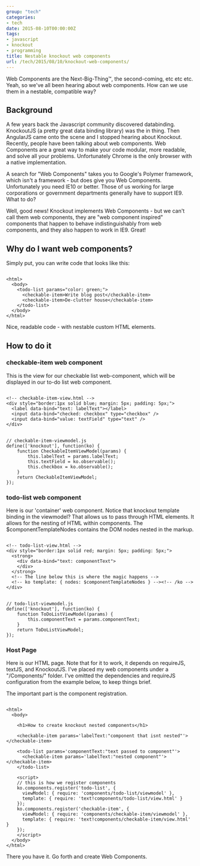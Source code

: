 ```yaml
---
group: "tech"
categories:
- tech
date: 2015-08-10T00:00:00Z
tags:
- javascript
- knockout
- programming
title: Nestable knockout web components
url: /tech/2015/08/10/knockout-web-components/
---
```




Web Components are the Next-Big-Thing&trade;, the second-coming, etc etc etc. Yeah, so we've all been hearing about web components. How can we use them in a nestable, compatible way?

<!--more-->

## Background

A few years back the Javascript community discovered databinding. KnockoutJS (a pretty great data binding library) was the in thing. Then AngularJS came onto the scene and I stopped hearing about Knockout. Recently, people have been talking about web components. Web Components are a great way to make your code modular, more readable, and solve all your problems. Unfortunately Chrome is the only browser with a native implementation.

A search for "Web Components" takes you to Google's Polymer framework, which isn't a framework - but does give you Web Components. Unfortunately you need IE10 or better. Those of us working for large corporations or government departments generally have to support IE9. What to do?

Well, good news! Knockout implements Web Components - but we can't call them web components, they are "web component inspired" components that happen to behave indistinguishably from web components, and they also happen to work in IE9. Great!

## Why do I want web components?

Simply put, you can write code that looks like this:

<pre><code class="language-markup">
&lt;html&gt;
  &lt;body&gt;
    &lt;todo-list params="color: green;"&gt;
      &lt;checkable-item&gt;Write blog post&lt;/checkable-item&gt;
      &lt;checkable-item&gt;De-clutter house&lt;/checkable-item&gt;
    &lt;/todo-list&gt;
  &lt;/body&gt;
&lt;/html&gt;
</code></pre>

Nice, readable code - with nestable custom HTML elements.

## How to do it

### checkable-item web component

This is the view for our checkable list web-component, which will be displayed in our to-do list web component.

<pre><code class="language-markup">
&lt;!-- checkable-item-view.html --&gt;
&lt;div style="border:1px solid blue; margin: 5px; padding: 5px;"&gt;
  &lt;label data-bind="text: labelText"&gt;&lt;/label&gt;
  &lt;input data-bind="checked: checkbox" type="checkbox" /&gt;
  &lt;input data-bind="value: textField" type="text" /&gt;
&lt;/div&gt;
</code>
<code class="language-javascript">
// checkable-item-viewmodel.js
define(['knockout'], function(ko) {
    function CheckableItemViewModel(params) {
        this.labelText = params.labelText;
        this.textField = ko.observable();
        this.checkbox = ko.observable();
    }
    return CheckableItemViewModel;
});
</code></pre>

### todo-list web component

Here is our 'container' web component. Notice that knockout template binding in the viewmodel? That allows us to pass through HTML elements. It allows for the nesting of HTML within components. The $componentTemplateNodes contains the DOM nodes nested in the markup.

<pre><code class="language-markup">
&lt;!-- todo-list-view.html --&gt;
&lt;div style="border:1px solid red; margin: 5px; padding: 5px;"&gt;
  &lt;strong&gt;
    &lt;div data-bind="text: componentText"&gt;
    &lt;/div&gt;
  &lt;/strong&gt;
  &lt;!-- The line below this is where the magic happens --&gt;
  &lt;!-- ko template: { nodes: $componentTemplateNodes } --&gt;&lt;!-- /ko --&gt;
&lt;/div&gt;
</code>
<code class="language-javascript">
// todo-list-viewmodel.js
define(['knockout'], function(ko) {
    function ToDoListViewModel(params) {
        this.componentText = params.componentText;
    }
    return ToDoListViewModel;
});
</code></pre>

### Host Page

Here is our HTML page. Note that for it to work, it depends on requireJS, textJS, and KnockoutJS. I've placed my web components under a "/Components/" folder. I've omitted the dependencies and requireJS configuration from the example below, to keep things brief.

The important part is the component registration.

<pre><code class="language-markup">
&lt;html&gt;
  &lt;body&gt;

    &lt;h1&gt;How to create knockout nested components&lt;/h1&gt;

    &lt;checkable-item params='labelText:"component that isnt nested"'&gt;&lt;/checkable-item&gt;

    &lt;todo-list params='componentText:"text passed to component"'&gt;
      &lt;checkable-item params='labelText:"nested component"'&gt;&lt;/checkable-item&gt;
    &lt;/todo-list&gt;

    &lt;script&gt;
    // this is how we register components
    ko.components.register('todo-list', {
      viewModel: { require: 'components/todo-list/viewmodel' },
      template: { require: 'text!components/todo-list/view.html' }
    });
    ko.components.register('checkable-item', {
      viewModel: { require: 'components/checkable-item/viewmodel' },
      template: { require: 'text!components/checkable-item/view.html' }
    });
    &lt;/script&gt;
  &lt;/body&gt;
&lt;/html&gt;
</code></pre>

There you have it. Go forth and create Web Components.
